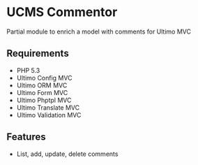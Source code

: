 # UCMS Commentor
Partial module to enrich a model with comments for Ultimo MVC

## Requirements
* PHP 5.3
* Ultimo Config MVC
* Ultimo ORM MVC
* Ultimo Form MVC
* Ultimo Phptpl MVC
* Ultimo Translate MVC
* Ultimo Validation MVC

## Features
* List, add, update, delete comments